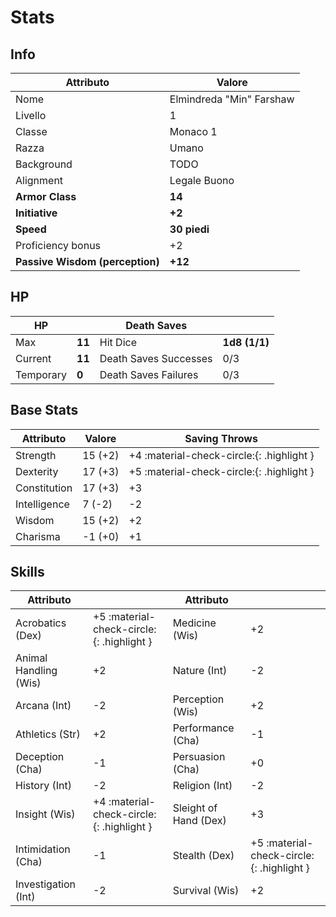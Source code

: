 # Stats

## Info

| Attributo                       | Valore                   |
| ------------------------------- | ------------------------ |
| Nome                            | Elmindreda "Min" Farshaw |
| Livello                         | 1                        |
| Classe                          | Monaco 1                 |
| Razza                           | Umano                    |
| Background                      | TODO                     |
| Alignment                       | Legale Buono             |
| __Armor Class__                 | __14__                   |
| __Initiative__                  | __+2__                   |
| __Speed__                       | __30 piedi__             | 
| Proficiency bonus               | +2                       |
| __Passive Wisdom (perception)__ | __+12__                  |

## HP

| HP  |       | Death Saves |       |
| --- | ----- | ---- | ----- |
| Max | __11__ | Hit Dice | __1d8 (1/1)__ |
| Current | __11__ |  Death Saves Successes | 0/3 |
| Temporary | __0__ | Death Saves Failures | 0/3 |

## Base Stats

| Attributo    | Valore  | Saving Throws |
| ------------ | ------- | ------------- |
| Strength     | 15 (+2) | +4 :material-check-circle:{: .highlight }     |
| Dexterity    | 17 (+3) | +5 :material-check-circle:{: .highlight }     |
| Constitution | 17 (+3) | +3                                            |
| Intelligence |  7 (-2) | -2                                            |
| Wisdom       | 15 (+2) | +2                                            |
| Charisma     | -1 (+0) | +1                                            |

## Skills

| Attributo             |                                            | Attributo             |                                            |
| --------------------- | ------------------------------------------ | --------------------- | ------------------------------------------ |
| Acrobatics (Dex)      | +5 :material-check-circle:{: .highlight }  | Medicine (Wis)        | +2                                         |
| Animal Handling (Wis) | +2                                         | Nature (Int)          | -2                                         |
| Arcana (Int)          | -2                                         | Perception (Wis)      | +2                                         |
| Athletics (Str)       | +2                                         | Performance (Cha)     | -1                                         |
| Deception (Cha)       | -1                                         | Persuasion (Cha)      | +0                                         |
| History (Int)         | -2                                         | Religion (Int)        | -2                                         |
| Insight (Wis)         | +4 :material-check-circle:{: .highlight }  | Sleight of Hand (Dex) | +3                                         |
| Intimidation (Cha)    | -1                                         | Stealth (Dex)         | +5 :material-check-circle:{: .highlight }  |
| Investigation (Int)   | -2                                         | Survival (Wis)        | +2                                         |
